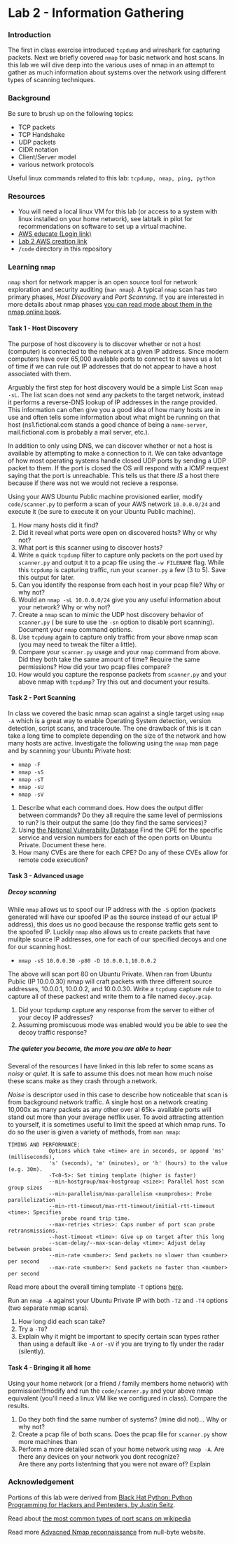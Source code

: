 # Lab 2 - Information Gathering

### Introduction
The first in class exercise introduced `tcpdump` and wireshark for capturing
packets.  Next we briefly covered `nmap` for basic network and host scans.  In
this lab we will dive deep into the various uses of nmap in an attempt to gather as much
information about systems over the network using different types of scanning techniques.

### Background
Be sure to brush up on the following topics:
* TCP packets
* TCP Handshake
* UDP packets
* CIDR notation
* Client/Server model
* various network protocols

Useful linux commands related to this lab:
`tcpdump, nmap, ping, python`

### Resources
* You will need a local linux VM for this lab (or access to a system with linux
  installed on your home network), see labtalk in pilot for recommendations
  on software to set up a virtual machine.
* [AWS educate (Login link)](https://www.awseducate.com/signin/SiteLogin)
* [Lab 2 AWS creation link](https://console.aws.amazon.com/cloudformation/home?region=us-east-1#/stacks/new?stackName=CEG-4900Lab02&templateURL=https:%2F%2Fs3.amazonaws.com%2Fwsu-cecs-cf-templates%2Fceg4900lab2.yml)
* `/code` directory in this repository

### Learning `nmap`
`nmap` short for network mapper is an open source tool for network exploration
and security auditing (`man nmap`).  A typical `nmap` scan has two primary phases, *Host
Discovery* and *Port Scanning*.  If you are interested in more details about
nmap phases [you can read mode about them in the nmap online book](https://nmap.org/book/nmap-phases.html).

#### Task 1 - Host Discovery
The purpose of host discovery is to discover whether or not a host (computer) is connected
to the network at a given IP address.  Since modern computers have over 65,000
available ports to connect to it saves us a lot of time if we can rule out IP
addresses that do not appear to have a host associated with them.

Arguably the first step for host discovery would be a simple List Scan `nmap
-sL`.  The list scan does not send any packets to the target network, instead it
performs a reverse-DNS lookup of IP addresses in the range provided.  This
information can often give you a good idea of how many hosts are in use and
often tells some information about what might be running on that host
(ns1.fictional.com stands a good chance of being a `name-server`,
mail.fictional.com is probably a mail server, etc.).

In addition to only using DNS, we can discover whether or not a host is
available by attempting to make a connection to it.  We can take advantage of
how most operating systems handle closed UDP ports by sending a UDP packet to
them.  If the port is closed the OS will respond with a ICMP request saying that
the port is unreachable.  This tells us that there *IS* a host there because if
there was not we would not recieve a response.

Using your AWS Ubuntu Public machine provisioned earlier, modify
`code/scanner.py` to perform a scan of your AWS network `10.0.0.0/24` and execute it (be sure
to execute it on your Ubuntu Public machine).

1. How many hosts did it find?
2. Did it reveal what ports were open on discovered hosts? Why or why not?
3. What port is this scanner using to discover hosts?
4. Write a quick `tcpdump` filter to capture only packets on the port used by
   `scanner.py` and output it to a pcap file using the `-w FILENAME` flag.
   While this `tcpdump` is capturing traffic, run your `scanner.py` a few (3 to
   5).  Save this output for later.
5. Can you identify the response from each host in your pcap file?  Why or why
   not?  
6. Would an `nmap -sL 10.0.0.0/24` give you any useful information about your
   network?  Why or why not?   
7. Create a `nmap` scan to mimic the UDP host discovery behavior of `scanner.py` (
   be sure to use the `-sn` option to disable port scanning).  Document your `nmap`
   command options.
8. Use `tcpdump` again to capture only traffic from your above nmap scan (you
   may need to tweak the filter a little).
9. Compare your `scanner.py` usage and your `nmap` command from above.  Did they
   both take the same amount of time?  Require the same permissions?  How did
   your two pcap files compare?
0. How would you capture the response packets from `scanner.py` and your above
   nmap with `tcpdump`?  Try this out and document your results.

#### Task 2 - Port Scanning
In class we covered the basic nmap scan against a single target using `nmap -A`
which is a great way to enable Operating System detection, version detection,
script scans, and traceroute.  The one drawback of this is it can take a long
time to complete depending on the size of the network and how many hosts are
active.  Investigate the following using the `nmap` man page and by scanning
your Ubuntu Private host:

* `nmap -F`
* `nmap -sS`
* `nmap -sT`
* `nmap -sU`
* `nmap -sV`

1. Describe what each command does.  How does the output differ between
   commands?  Do they all require the same level of permissions to run?  Is
   their output the same (do they find the same services)?
2. Using [the National Vulnerability
   Database](https://nvd.nist.gov/products/cpe/search) Find the
   CPE for the specific service and version numbers for each of the open ports
   on Ubuntu Private.  Document these here.
3. How many CVEs are there for each CPE?  Do any of these CVEs allow for remote
   code execution?

#### Task 3 - Advanced usage
##### Decoy scanning
While `nmap` allows us to spoof our IP address with the `-S` option (packets
generated will have our spoofed IP as the source instead of our actual IP
address), this does us no good because the response traffic gets sent to the
spoofed IP.  Luckily `nmap` also allows us to create packets that have mulitple
source IP addresses, one for each of our specified decoys and one for our
scanning host.

* `nmap -sS 10.0.0.30 -p80 -D 10.0.0.1,10.0.0.2`

The above will scan port 80 on Ubuntu Private.  When ran from Ubuntu Public (IP
10.0.0.30) nmap will craft packets with three different source addresses,
10.0.0.1, 10.0.0.2, and 10.0.0.30.  Write a `tcpdump` capture rule to capture
all of these packest and write them to a file named `decoy.pcap`.

1. Did your tcpdump capture any response from the server to either of your decoy
   IP addresses?
2. Assuming promiscuous mode was enabled would you be able to see the decoy
   traffic response?

##### The quieter you become, the more you are able to hear
Several of the resources I have linked in this lab refer to some scans as
*noisy* or *quiet*.  It is safe to assume this does not mean how much noise
these scans make as they crash through a network.

*Noise* is descriptor used in this case to describe how noticeable that scan is
from background network traffic.  A single host on a network creating 10,000x as
many packets as any other over al 65k+ available ports will stand out more than
your average netflix user.  To avoid attracting attention to yourself, it is
sometimes useful to limit the speed at which nmap runs.  To do so the user is
given a variety of methods, from `man nmap`:

```
TIMING AND PERFORMANCE:
             Options which take <time> are in seconds, or append 'ms' (milliseconds),
             's' (seconds), 'm' (minutes), or 'h' (hours) to the value (e.g. 30m).
             -T<0-5>: Set timing template (higher is faster)
             --min-hostgroup/max-hostgroup <size>: Parallel host scan group sizes
             --min-parallelism/max-parallelism <numprobes>: Probe parallelization
             --min-rtt-timeout/max-rtt-timeout/initial-rtt-timeout <time>: Specifies
                 probe round trip time.
             --max-retries <tries>: Caps number of port scan probe retransmissions.
             --host-timeout <time>: Give up on target after this long
             --scan-delay/--max-scan-delay <time>: Adjust delay between probes
             --min-rate <number>: Send packets no slower than <number> per second
             --max-rate <number>: Send packets no faster than <number> per second
```

Read more about the overall timing template `-T` options
[here](https://nmap.org/book/performance-timing-templates.html).

Run an `nmap -A` against your Ubuntu Private IP with both `-T2` and `-T4`
options (two separate nmap scans).

1. How long did each scan take?
2. Try a `-T0`?
3. Explain why it might be important to specify certain scan types rather than
   using a default like `-A` or `-sV` if you are trying to fly under the radar
   (silently).


#### Task 4 - Bringing it all home
Using your home network (or a friend / family members home network) with
permission!!!modify and run the `code/scanner.py` and your above nmap
equivalent (you'll need a linux VM like we configured in class).  Compare the
results.

1. Do they both find the same number of systems? (mine did not)...  Why or why
   not?
2. Create a pcap file of both scans.  Does the pcap file for `scanner.py` show
   more machines than  
3. Perform a more detailed scan of your home network using `nmap -A`. Are there
   any devices on your network you dont recognize?  
   Are there any ports listentning that you were not aware of?  Explain


### Acknowledgement
Portions of this lab were derived from [Black Hat Python: Python Programming for
Hackers and Pentesters, by Justin Seitz](https://nostarch.com/blackhatpython).

Read about [the most common types of port scans on
wikipedia](https://en.wikipedia.org/wiki/Port_scanner#Types)

Read more [Advacned Nmap reconnaissance](https://null-byte.wonderhowto.com/how-to/hack-like-pro-advanced-nmap-for-reconnaissance-0151619/)
from null-byte website.

